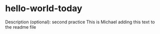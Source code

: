 # hello-world-today
Description (optional): second practice
This is Michael adding this text to the readme file 
